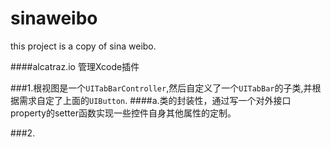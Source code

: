 # sinaweibo
this project is a copy of sina weibo.

####alcatraz.io  管理Xcode插件

###1.根视图是一个`UITabBarController`,然后自定义了一个`UITabBar`的子类,并根据需求自定了上面的`UIButton`.
####a.类的封装性，通过写一个对外接口property的setter函数实现一些控件自身其他属性的定制。

###2.
